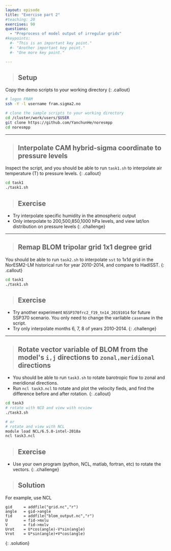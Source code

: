 ```yaml
---
layout: episode
title: "Exercise part 2"
#teaching: 20
exercises: 90
questions:
  - "Preprocess of model output of irregular grids"
#keypoints:
  #- "This is an important key point."
  #- "Another important key point."
  #- "One more key point."

---
```


>## Setup
Copy the demo scripts to your working directory
{: .callout}

```bash
# logon FRAM
ssh -Y -l username fram.sigma2.no

# clone the sample scripts to your working directory
cd /cluster/work/users/$USER
git clone https://github.com/YanchunHe/noresmpp
cd noresmpp
```

---

>## Interpolate CAM hybrid-sigma coordinate to pressure levels
Inspect the script, and you should be able to run `task1.sh` to interpolate air temperature (T) to pressure levels.
{: .callout}

```bash
cd task1
./task1.sh
```
>## Exercise
* Try interpolate specific humidity in the atmospheric output
* Only interpolate to 200,500,850,1000 hPa levels, and view lat/lon distribution on pressure levels
{: .challenge}

---
>## Remap BLOM tripolar grid 1x1 degree grid
You should be able to run `task2.sh` to interpolate `sst` to 1x1d grid in the NorESM2-LM historical run for year 2010-2014, and compare to HadISST.
{: .callout}

```bash
cd task1
./task1.sh
```

>## Exercise
* Try another experiment `NSSP370frc2_f19_tn14_20191014` for future SSP370 scenario. You only need to change the varilable `casename` in the script.
* Try only interpolate months 6, 7, 8 of years 2010-2014.
{: .challenge}

---
>## Rotate vector variable of BLOM from the model's `i,j` directions to `zonal,meridional` directions
* You should be able to run `task3.sh` to rotate barotropic flow to zonal and meridional directions.
* Run `ncl task3.ncl` to rotate and plot the velocity fieds, and find the difference before and after rotation.
{: .callout}

```bash
cd task3
# rotate with NCO and view with ncview
./task3.sh

# or
# rotate and view with NCL
module load NCL/6.5.0-intel-2018a
ncl task3.ncl
```
>## Exercise
* Use your own program (python, NCL, matlab, fortran, etc)  to rotate the vectors.
{: .challenge}

>## Solution
For example, use NCL
```ncl
gid     = addfile("grid.nc","r") 
angle   = gid->angle
fid     = addfile("blom_output.nc","r")
U       = fid->mxlu
V       = fid->mxlv
Urot    = U*cos(angle)-V*sin(angle)
Vrot    = U*sin(angle)+V*cos(angle)
```
{: .solution}
